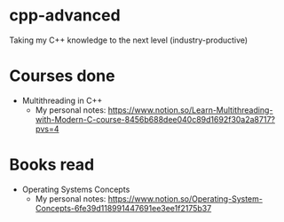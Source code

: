 # cpp-advanced
Taking my C++ knowledge to the next level (industry-productive)


# Courses done
- Multithreading in C++
    - My personal notes: https://www.notion.so/Learn-Multithreading-with-Modern-C-course-8456b688dee040c89d1692f30a2a8717?pvs=4

# Books read
- Operating Systems Concepts
    - My personal notes: https://www.notion.so/Operating-System-Concepts-6fe39d118991447691ee3ee1f2175b37
